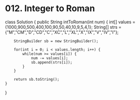 # 012. Integer to Roman

class Solution { public String intToRoman\(int num\) { int\[\] values = {1000,900,500,400,100,90,50,40,10,9,5,4,1}; String\[\] strs = {"M","CM","D","CD","C","XC","L","XL","X","IX","V","IV","I"};

```text
    StringBuilder sb = new StringBuilder();

    for(int i = 0; i < values.length; i++) {
        while(num >= values[i]) {
            num -= values[i];
            sb.append(strs[i]);
        }
    }

    return sb.toString();
}
```

}

